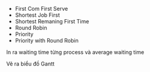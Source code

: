 - First Com First Serve
- Shortest Job First
- Shortest Remaning First Time
- Round Robin
- Priority
- Priority with Round Robin


In ra waiting time từng process và average waiting time

Vẽ ra biểu đồ Gantt
